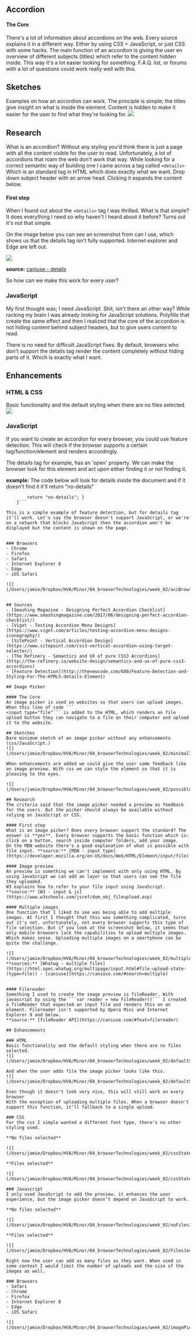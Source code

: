 ## Accordion

#### The Core
There's a lot of information about accordions on the web. Every source explains it in a different way. Either by using CSS + JavaScript, or just CSS with some hacks. The main function of an accordion is giving the user en overview of different subjects (titles) which refer to the content hidden inside. This way it's a lot easier looking for something. F.A.Q. list, or forums with a lot of questions could work really well with this. 

## Sketches
Examples on how an accordion can work. The principle is simple; the titles give insight on what is inside the element. Content is hidden to make it easier for the user to find what they're looking for.
![](/Users/jamie/Dropbox/HVA/Minor/04_browserTechnologies/week_02/accSketch.png)

## Research
What is an accordion? Without any styling you'd think there is just a page with all the content visible for the user to read. Unfortunately, a lot of accordions that roam the web don't work that way. While looking for a correct semantic way of building one I came across a tag called ```<details>``` Which is an standard tag in HTML which does exactly what we want. Drop down subject header with an arrow head. Clicking it expands the content below.

#### First step
When I found out about the ```<details>``` tag I was thrilled. What is that simple? It does everything I need so why haven't I heard about it before?
Turns out it's not that simple.

On the image below you can see an screenshot from can I use, which shows us that the details tag isn’t fully supported. Internet explorer and Edge are left out.

![](/Users/jamie/Dropbox/HVA/Minor/04_browserTechnologies/week_02/detailsCanI.png)

**source:** [caniuse - details](https://caniuse.com/#search=details)
 
So how can we make this work for every user?

### JavaScript
My first thought was; I need JavaScript. Shit, isn't there an other way? While racking my brain I was already looking for JavaScript solutions. Polyfills that create the same effect and then I realized that the core of the accordion is not hiding content behind subject headers, but to give users content to read.

There is no need for difficult JavaScript fixes. By default, browsers who don't support the details tag render the content completely without hiding parts of it. Which is exactly what I want.

## Enhancements

### HTML & CSS
Basic functionality and the default styling when there are no files selected. 
![](/Users/jamie/Dropbox/HVA/Minor/04_browserTechnologies/week_02/accHTMLCSS.png)

### JavaScript
If you want to create an accordion for every browser, you could use feature detection. This will check if the browser supports a certain tag/function/element and renders accordingly.

The details tag for example, has an 'open' property. We can make the browser look for this element and act upon either finding it or not finding it.

**example:** 
The code below will look for details inside the document and if it doesn't find it it'll return "no-details"
```if (!('open' in document.createElement('details'))) {
		return "no-details"; }
	}``` 

This is a simple example of feature detection, but for details tag it'll work. Let's say the browser doesn't support JavaScript, or we're on a network that blocks JavaScript then the accordion won't be displayed but the content is shown on the page.


### Browsers
- Chrome
- Firefox
- Safari
- Internet Explorer 8
- Edge
- iOS Safari

![](/Users/jamie/Dropbox/HVA/Minor/04_browserTechnologies/week_02/accBrowsers.png)


## Sources
- [Smashing Magazine - Designing Perfect Accordion Checklist](https://www.smashingmagazine.com/2017/06/designing-perfect-accordion-checklist/)
- [Viget - Testing Accordion Menu Designs](https://www.viget.com/articles/testing-accordion-menu-designs-iconography/)
- [SitePoint - Vertical Accordion Design](https://www.sitepoint.com/css3-vertical-accordion-using-target-selector/)
- [The Refinery - Semantics and UX of pure CSS3 Accordions](http://the-refinery.io/website-design/semantics-and-ux-of-pure-css3-accordions)
- [Feature Detection](http://thenewcode.com/680/Feature-Detection-and-Styling-For-The-HTML5-details-Element)

## Image Picker

#### The Core
An image picker is used on websites so that users can upload images. When this line of code ```
<input type="file"``` is added to the HTML, which renders an file upload button they can navigate to a file on their computer and upload it to the website.

## Sketches
Bare minimum sketch of an image picker without any enhancements (css/JavaScript.)
![](/Users/jamie/Dropbox/HVA/Minor/04_browserTechnologies/week_02/minimalImagePicker_small.png)

When enhancements are added we could give the user some feedback like an image preview. With css we can style the element so that it is pleasing to the eyes.

![](/Users/jamie/Dropbox/HVA/Minor/04_browserTechnologies/week_02/possibleImagePicker_small.png)

## Research
The criteria said that the image picker needed a preview as feedback for the users. But the picker should always be available without relying on JavaScript or CSS.

#### First step
What is an image picker? Does every browser support the standard? The answer is **yes**. Every browser supports the basic function which is: click on a button, search inside computer folders, add your image.
On the MDN website there's a good explanation of what is possible with file input. **source:** [MDN - input type](https://developer.mozilla.org/en-US/docs/Web/HTML/Element/input/file)

#### Image preview
An preview is something we can't implement with only using HTML. By using JavaScript we can add an layer so that users can see the file they uploaded.
W3 explains how to refer to your file input using JavaScript.
**source:** [W3 - input & js](https://www.w3schools.com/jsref/dom_obj_fileupload.asp)

#### Multiple images
One function that I liked to see was being able to add multiple images. At first I thought that this was something complicated, turns out it's not. unfortunately, not every browser supports this type of file selection. But if you look at the screenshot below, it seems that only mobile browsers lack the capabilities to upload multiple images. Which makes sense. Uploading multiple images on a smartphone can be quite the challenge.

![](/Users/jamie/Dropbox/HVA/Minor/04_browserTechnologies/week_02/multipleFiles.png)
**sources:** [Whatwg - multiple files](https://html.spec.whatwg.org/multipage/input.html#file-upload-state-(type=file)) - [caniuse](https://caniuse.com/#search=multiple)


#### Filereader
Something I used to create the image preview is fileReader. With javascript by using the ```var reader = new FileReader()``` I created a fileReader that expected an input file and renders this on an element. Filereader isn't supported by Opera Mini and Internet Explorer 9 and below.
**source:** [fileReader API](https://caniuse.com/#feat=filereader)

## Enhancements

### HTML
Basic functionality and the default styling when there are no files selected. 
![](/Users/jamie/Dropbox/HVA/Minor/04_browserTechnologies/week_02/defaultState_noFiles.png)

And when the user adds file the image picker looks like this.
![](/Users/jamie/Dropbox/HVA/Minor/04_browserTechnologies/week_02/defaultState_selectedFiles.png)

Even though it doesn't look very nice, this will still work on every browser 
With the exception of uploading multiple files. When a browser doesn't support this function, it'll fallback to a single upload.

### CSS
For the css I simple wanted a different font type, there's no other styling used.

**No files selected**

![](/Users/jamie/Dropbox/HVA/Minor/04_browserTechnologies/week_02/cssState_noFiles.png)

**Files selected**

![](/Users/jamie/Dropbox/HVA/Minor/04_browserTechnologies/week_02/cssState_selectedFiles.png)

### Javascript
I only used JavaScript to add the preview. it enhances the user experience, but the image picker doesn’t depend on JavaScript to work.

**No files selected**

![](/Users/jamie/Dropbox/HVA/Minor/04_browserTechnologies/week_02/noFilesJavascript.png)

**Files selected**

![](/Users/jamie/Dropbox/HVA/Minor/04_browserTechnologies/week_02/FilesJavascript.png)

Right now the user can add as many files as they want. When used in some context I would limit the number of uploads and the size of the images as well.

### Browsers
- Safari
- Chrome
- Firefox
- Internet Explorer 8
- Edge
- iOS Safari

![](/Users/jamie/Dropbox/HVA/Minor/04_browserTechnologies/week_02/imagePickerBrowser.png)
